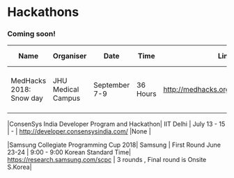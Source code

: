 # Hackathons

### Coming soon!

| Name | Organiser | Date | Time | Link | Important Note |
| --- | --- | --- | --- | --- | --- |
| MedHacks 2018: Snow day | JHU Medical Campus | September 7-9 | 36 Hours | http://medhacks.org/2018/index.html | Travel reimbursents available, fill before 15th july|

|ConsenSys India Developer Program and Hackathon| IIT Delhi | July 13 - 15 | - | http://developer.consensysindia.com/  |None |

|Samsung Collegiate Programming Cup 2018| Samsung | First Round June 23-24 | 9:00 - 9:00 Korean Standard Time| https://research.samsung.com/scpc | 3 rounds , Final round is Onsite S.Korea|
